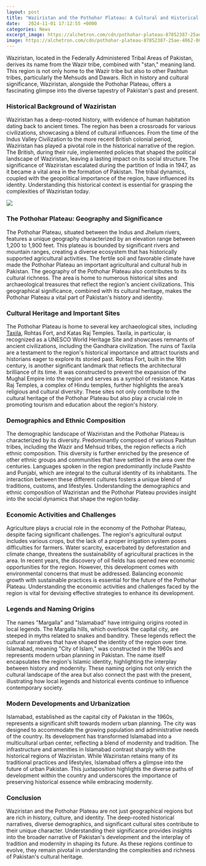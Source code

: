 ```yaml
---
layout: post
title: "Waziristan and the Pothohar Plateau: A Cultural and Historical Overview"
date:   2024-11-01 17:12:55 +0000
categories: News
excerpt_image: https://alchetron.com/cdn/pothohar-plateau-87852387-25ae-4062-8688-f6c33d62339-resize-750.jpeg
image: https://alchetron.com/cdn/pothohar-plateau-87852387-25ae-4062-8688-f6c33d62339-resize-750.jpeg
---
```


Waziristan, located in the Federally Administered Tribal Areas of Pakistan, derives its name from the Wazir tribe, combined with "stan," meaning land. This region is not only home to the Wazir tribe but also to other Pashtun tribes, particularly the Mehsuds and Dawars. Rich in history and cultural significance, Waziristan, alongside the Pothohar Plateau, offers a fascinating glimpse into the diverse tapestry of Pakistan's past and present.
### Historical Background of Waziristan
Waziristan has a deep-rooted history, with evidence of human habitation dating back to ancient times. The region has been a crossroads for various civilizations, showcasing a blend of cultural influences. From the time of the Indus Valley Civilization to the more recent British colonial period, Waziristan has played a pivotal role in the historical narrative of the region. The British, during their rule, implemented policies that shaped the political landscape of Waziristan, leaving a lasting impact on its social structure.
The significance of Waziristan escalated during the partition of India in 1947, as it became a vital area in the formation of Pakistan. The tribal dynamics, coupled with the geopolitical importance of the region, have influenced its identity. Understanding this historical context is essential for grasping the complexities of Waziristan today.

![](https://alchetron.com/cdn/pothohar-plateau-87852387-25ae-4062-8688-f6c33d62339-resize-750.jpeg)
### The Pothohar Plateau: Geography and Significance
The Pothohar Plateau, situated between the Indus and Jhelum rivers, features a unique geography characterized by an elevation range between 1,200 to 1,900 feet. This plateau is bounded by significant rivers and mountain ranges, creating a diverse ecosystem that has historically supported agricultural activities. The fertile soil and favorable climate have made the Pothohar Plateau an important agricultural and cultural hub in Pakistan.
The geography of the Pothohar Plateau also contributes to its cultural richness. The area is home to numerous historical sites and archaeological treasures that reflect the region's ancient civilizations. This geographical significance, combined with its cultural heritage, makes the Pothohar Plateau a vital part of Pakistan's history and identity.
### Cultural Heritage and Important Sites
The Pothohar Plateau is home to several key archaeological sites, including [Taxila](https://fr.edu.vn/en/Taxila), Rohtas Fort, and Katas Raj Temples. Taxila, in particular, is recognized as a UNESCO World Heritage Site and showcases remnants of ancient civilizations, including the Gandhara civilization. The ruins of Taxila are a testament to the region's historical importance and attract tourists and historians eager to explore its storied past.
Rohtas Fort, built in the 16th century, is another significant landmark that reflects the architectural brilliance of its time. It was constructed to prevent the expansion of the Mughal Empire into the region and serves as a symbol of resistance. Katas Raj Temples, a complex of Hindu temples, further highlights the area’s religious and cultural diversity. These sites not only contribute to the cultural heritage of the Pothohar Plateau but also play a crucial role in promoting tourism and education about the region's history.
### Demographics and Ethnic Composition
The demographic landscape of Waziristan and the Pothohar Plateau is characterized by its diversity. Predominantly composed of various Pashtun tribes, including the Wazir and Mehsud tribes, the region reflects a rich ethnic composition. This diversity is further enriched by the presence of other ethnic groups and communities that have settled in the area over the centuries.
Languages spoken in the region predominantly include Pashto and Punjabi, which are integral to the cultural identity of its inhabitants. The interaction between these different cultures fosters a unique blend of traditions, customs, and lifestyles. Understanding the demographics and ethnic composition of Waziristan and the Pothohar Plateau provides insight into the social dynamics that shape the region today.
### Economic Activities and Challenges
Agriculture plays a crucial role in the economy of the Pothohar Plateau, despite facing significant challenges. The region's agricultural output includes various crops, but the lack of a proper irrigation system poses difficulties for farmers. Water scarcity, exacerbated by deforestation and climate change, threatens the sustainability of agricultural practices in the area.
In recent years, the discovery of oil fields has opened new economic opportunities for the region. However, this development comes with environmental concerns that must be addressed. Balancing economic growth with sustainable practices is essential for the future of the Pothohar Plateau. Understanding the economic activities and challenges faced by the region is vital for devising effective strategies to enhance its development.
### Legends and Naming Origins
The names "Margalla" and "Islamabad" have intriguing origins rooted in local legends. The Margalla hills, which overlook the capital city, are steeped in myths related to snakes and banditry. These legends reflect the cultural narratives that have shaped the identity of the region over time.
Islamabad, meaning "City of Islam," was constructed in the 1960s and represents modern urban planning in Pakistan. The name itself encapsulates the region's Islamic identity, highlighting the interplay between history and modernity. These naming origins not only enrich the cultural landscape of the area but also connect the past with the present, illustrating how local legends and historical events continue to influence contemporary society.
### Modern Developments and Urbanization
Islamabad, established as the capital city of Pakistan in the 1960s, represents a significant shift towards modern urban planning. The city was designed to accommodate the growing population and administrative needs of the country. Its development has transformed Islamabad into a multicultural urban center, reflecting a blend of modernity and tradition.
The infrastructure and amenities in Islamabad contrast sharply with the historical regions of Waziristan. While Waziristan retains many of its traditional practices and lifestyles, Islamabad offers a glimpse into the future of urban Pakistan. This juxtaposition highlights the diverse paths of development within the country and underscores the importance of preserving historical essence while embracing modernity.
### Conclusion
Waziristan and the Pothohar Plateau are not just geographical regions but are rich in history, culture, and identity. The deep-rooted historical narratives, diverse demographics, and significant cultural sites contribute to their unique character. Understanding their significance provides insights into the broader narrative of Pakistan's development and the interplay of tradition and modernity in shaping its future. As these regions continue to evolve, they remain pivotal in understanding the complexities and richness of Pakistan's cultural heritage.